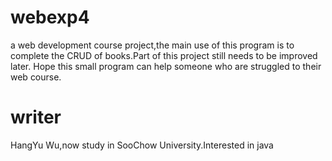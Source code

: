 # webexp4
a web development  course project,the main use of this program is to complete the CRUD of books.Part of this project still needs to be improved later. Hope this small program can help someone who are struggled to their web course.
# writer
HangYu Wu,now study in SooChow University.Interested in java 
